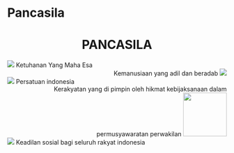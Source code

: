# Pancasila
<!DOCTYPE html>
<html>
<head>
    <title>Pancasila</title>
</head>
<body>
    <H1 style="text-align:center ;">PANCASILA</H1>
    <div>
        <img src="https://upload.wikimedia.org/wikipedia/commons/6/69/Pancasila_Sila_1_Star.svg">
        <bold>Ketuhanan Yang Maha Esa</bold>
    </div>
    <div align="right">
        <bold>Kemanusiaan yang adil dan beradab</bold>
        <img src="https://upload.wikimedia.org/wikipedia/commons/9/9d/Pancasila_Sila_2_Chain.svg">
    </div>
    <div>
        <img src="https://upload.wikimedia.org/wikipedia/commons/a/a8/Pancasila_Sila_3_Banyan_Tree.svg">
        <bold>Persatuan indonesia</bold>
    </div>
    <div align="right">
        <bold>Kerakyatan yang di pimpin oleh hikmat kebijaksanaan dalam permusyawaratan perwakilan</bold>
        <img src="https://upload.wikimedia.org/wikipedia/commons/f/f1/Pancasila_Sila_4_Buffalo%27s_Head.svg" Height = "100px";>
    </div>
    <div>
        <img src="https://upload.wikimedia.org/wikipedia/commons/b/b9/Pancasila_Sila_5_Rice_and_Cotton.svg">
        <bold>Keadilan sosial bagi seluruh rakyat indonesia</bold>
    </div>
</body>
</html>
